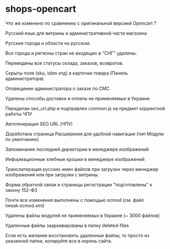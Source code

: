 # shops-opencart
Что же изменено по сравнению с оригинальной версией Opencart ?

Русский язык для витрины и административной части магазина

Русские города и области на русском.

Все города и регионы стран не входящих в "СНГ" удалены.

Переведены все статусы склада, заказов, возвратов.

Скрыты поля (sku, isbm итд) в карточке товара (Панель администратора)

Оповещение администратора о заказе по СМС

Удалены способы доставки и оплаты не применяемые в Украине

Переделан seo_url.php и подправлен common.js на предмет корректной работы ЧПУ

Автогенерация SEO URL (ЧПУ)

Доработана страница Расширения для удобной навигации (тип Модули по умолчанию)

Запоминание последней директории в менеджере изображений

Информационные хлебные крошки в менеджере изображений

Транслитерация русских имен файлов при загрузки через менеджер изображений или при загрузки с витрины.

Форма обратной связи и страницы регистрации "подготовлены" к закону 152-ФЗ 

Почти все изменения выполнены с помощью ocmod (см. файл tweak.ocmod.xml)

Удалены файлы модулей не применяемых в Украине (~ 3000 файлов)

Удаленные файлы заархивированы в папку deleted-files

Если есть желание восстановить удаленные файлы, то просто из указанной папки, копируйте все в корень сайта.
